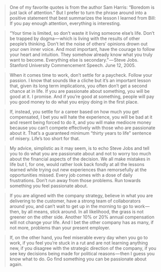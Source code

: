 >One of my favorite quotes is from the author Sam Harris: “Boredom is just lack of attention.” But I prefer to turn the phrase around into a positive statement that best summarizes the lesson I learned from Bill: If you pay enough attention, everything is interesting.


>“Your time is limited, so don’t waste it living someone else’s life. Don’t be trapped by dogma — which is living with the results of other people’s thinking. Don’t let the noise of others’ opinions drown out your own inner voice. And most important, have the courage to follow your heart and intuition. They somehow already know what you truly want to become. Everything else is secondary.” — Steve Jobs. Stanford University Commencement Speech. June 12, 2005.

>When it comes time to work, don’t settle for a paycheck. Follow your passion. I know that sounds like a cliche but it’s an important lesson that, given its long term implications, you often don’t get a second chance at in life. If you are passionate about something, you will be good at it. I promise. And if you’re good at something, people will pay you good money to do what you enjoy doing in the first place.

>If, instead, you settle for a career based on how much you get compensated, I bet you will hate the experience, you will be bad at it and resent being forced to do it, and you will make mediocre money because you can’t compete effectively with those who are passionate about it. That’s a guaranteed minimum “thirty years to life” sentence of misery. Life’s too short for that.

>My advice, simplistic as it may seem, is to echo Steve Jobs and tell you to do what you are passionate about and not to worry too much about the financial aspects of the decision. We all make mistakes in life but I, for one, would rather look back fondly at all the lessons learned while trying out new experiences than remorsefully at the opportunities missed.
Every job comes with a dose of daily frustrations. Don’t run away from those problems. Run towards something you feel passionate about.

>If you are aligned with the company strategy, believe in what you are delivering to the customer, have a strong team of collaborators around you, and can’t wait to get up in the morning to go to work — then, by all means, stick around. In all likelihood, the grass is not greener on the other side. Another 10% or 20% annual compensation will not change your life. And I bet the other company has as many, if not more, problems than your present employer.

>If, on the other hand, you feel miserable every day when you go to work, if you feel you’re stuck in a rut and are not learning anything new, if you disagree with the strategic direction of the company, if you see key decisions being made for political reasons — then I guess you know what to do. Go find something you can be passionate about again.